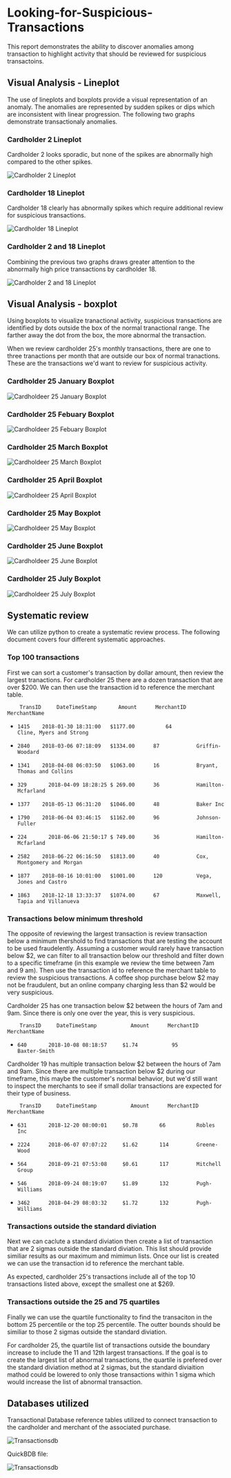 # Looking-for-Suspicious-Transactions

This report demonstrates the ability to discover anomalies among transaction to highlight activity that should be reviewed for suspicious transactoins.  

## Visual Analysis - Lineplot

The use of lineplots and boxplots provide a visual representation of an anomaly. The anomalies are represented by sudden spikes or dips which are inconsistent with linear progression. The following two graphs demonstrate transactionaly anomalies. 

### Cardholder 2 Lineplot

Cardholder 2 looks sporadic, but none of the spikes are abnormally high compared to the other spikes.

![Cardholder 2 Lineplot](Images/cardholder2_lineplot.png)

### Cardholder 18 Lineplot

Cardholder 18 clearly has abnormally spikes which require additional review for suspicious transactions.

![Cardholder 18 Lineplot](Images/cardholder18_lineplot.png)

### Cardholder 2 and 18 Lineplot

Combining the previous two graphs draws greater attention to the abnormally high price transactions by cardholder 18.

![Cardholder 2 and 18 Lineplot](Images/cardholder2and18_lineplot.png)

## Visual Analysis - boxplot

Using boxplots to visualize tranactional activity, suspicious transactions are identified by dots outside the box of the normal tranactional range. The farther away the dot from the box, the more abnormal the transaction.

When we review cardholder 25's monthly transactions, there are one to three tranactions per month that are outside our box of normal tranactions. These are the transactions we'd want to review for suspicious activity.

### Cardholder 25 January Boxplot

![Cardholdeer 25 January Boxplot](Images/cardholder25_Jan.png)

### Cardholder 25 Febuary Boxplot

![Cardholdeer 25 Febuary Boxplot](Images/cardholder25_Feb.png)

### Cardholder 25 March Boxplot

![Cardholdeer 25 March Boxplot](Images/cardholder25_Mar.png)

### Cardholder 25 April Boxplot

![Cardholdeer 25 April Boxplot](Images/cardholder25_Apr.png)

### Cardholder 25 May Boxplot

![Cardholdeer 25 May Boxplot](Images/cardholder25_May.png)

### Cardholder 25 June Boxplot

![Cardholdeer 25 June Boxplot](Images/cardholder25_Jun.png)

### Cardholder 25 July Boxplot

![Cardholdeer 25 July Boxplot](Images/cardholder25_Jul.png)

## Systematic review

We can utilize python to create a systematic review process. The following document covers four different systematic approaches.

### Top 100 transactions

First we can sort a customer's transaction by dollar amount, then review the largest tranactions. For cardholder 25 there are a dozen transaction that are over $200. We can then use the transaction id to reference the merchant table.

        TransID     DateTimeStamp       Amount      MerchantID          MerchantName
*	  1415	  2018-01-30 18:31:00	$1177.00          64            Cline, Myers and Strong
*	  2840	  2018-03-06 07:18:09	$1334.00	  87	        Griffin-Woodard
*	  1341	  2018-04-08 06:03:50	$1063.00	  16	        Bryant, Thomas and Collins
*	  329	    2018-04-09 18:28:25	$ 269.00	  36	        Hamilton-Mcfarland
*	  1377	  2018-05-13 06:31:20	$1046.00	  48	        Baker Inc
*	  1790	  2018-06-04 03:46:15	$1162.00	  96	        Johnson-Fuller
*	  224	    2018-06-06 21:50:17	$ 749.00	  36	        Hamilton-Mcfarland
*	  2582	  2018-06-22 06:16:50	$1813.00	  40	        Cox, Montgomery and Morgan
*	  1877	  2018-08-16 10:01:00	$1001.00	  120	        Vega, Jones and Castro
*	  1863	  2018-12-18 13:33:37	$1074.00	  67	        Maxwell, Tapia and Villanueva

### Transactions below minimum threshold

The opposite of reviewing the largest transaction is review transaction below a minimum thershold to find transactions that are testing the account to be used fraudelently. Assuming a customer would rarely have transaction below $2, we can filter to all transaction below our threshold and filter down to a specific timeframe (in this example we review the time between 7am and 9 am). Then use the transaction id to reference the merchant table to review the suspicious transactions. A coffee shop purchase below $2 may not be fraudulent, but an online company charging less than $2 would be very suspicious.

Cardholder 25 has one transaction below $2 between the hours of 7am and 9am. Since there is only one over the year, this is very suspicious.

        TransID     DateTimeStamp           Amount      MerchantID      MerchantName
*	  640	    2018-10-08 08:18:57	    $1.74           95        	Baxter-Smith

Cardholder 19 has multiple transaction below $2 between the hours of 7am and 9am. Since there are multiple transaction below $2 during our timeframe, this maybe the customer's normal behavior, but we'd still want to inspect the merchants to see if small dollar transactions are expected for their type of business.

        TransID     DateTimeStamp           Amount      MerchantID      MerchantName
*	  631       2018-12-20 08:00:01	    $0.78 	    66        	Robles Inc
*	  2224      2018-06-07 07:07:22	    $1.62 	    114       	Greene-Wood
*	  564       2018-09-21 07:53:08	    $0.61 	    117       	Mitchell Group
*	  546       2018-09-24 08:19:07	    $1.89 	    132       	Pugh-Williams
*	  3462      2018-04-29 08:03:32	    $1.72 	    132        	Pugh-Williams

### Transactions outside the standard diviation

Next we can caclute a standard diviation then create a list of transaction that are 2 sigmas outside the standard diviation. This list should provide similiar results as our maximum and mimimun lists. Once our list is created we can use the transaction id to reference the merchant table.

As expected, cardholder 25's transactions include all of the top 10 transactions listed above, except the smallest one at $269.

### Transactions outside the 25 and 75 quartiles

Finally we can use the quartile functionality to find the transaciton in the bottom 25 percentile or the top 25 percentile. The outter bounds should be similiar to those 2 sigmas outside the standard diviation.

For cardholder 25, the quartile list of transactions outside the boundary increase to include the 11 and 12th largest transactions. If the goal is to create the largest list of abnormal transactions, the quartile is prefered over the standard diviation method at 2 sigmas, but the standard diviaition mathod could be lowered to only those transactions within 1 sigma which would increase the list of abnormal transaction.

## Databases utilized

Transactional Database reference tables utilized to connect transaction to the cardholder and merchant of the associated purchase.

![Transactionsdb](Images/QuickDBD-export.png)

QuickBDB file:

![Transactionsdb](Images/Transactionsdb.png)


